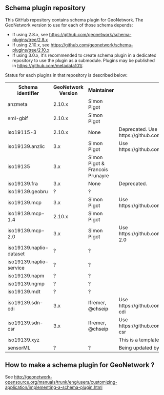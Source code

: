 
## Schema plugin repository

This GitHub repository contains schema plugin for GeoNetwork.
The GeoNetwork version to use for each of those schema depends:

* If using 2.8.x, see https://github.com/geonetwork/schema-plugins/tree/2.8.x
* If using 2.10.x, see https://github.com/geonetwork/schema-plugins/tree/2.10.x
* If using 3.0.x, it's recommended to create schema plugin in a dedicated repository to use the plugin as a submodule. Plugins may be published in https://github.com/metadata101/.

Status for each plugins in that repository is described below:

<table>
 <tr>
  <th>Schema identifier</th>
  <th>GeoNetwork Version</th>
  <th>Maintainer</th>
  <th>Status</th>
 </tr>
 <tr>
  <td>anzmeta</td>
  <td>2.10.x</td>
  <td>Simon Pigot</td>
  <td></td>
 </tr>
 <tr>
  <td>eml-gbif</td>
  <td>2.10.x</td>
  <td>Simon Pigot</td>
  <td></td>
 </tr>
 <tr>
  <td>iso19115-3</td>
  <td>2.10.x</td>
  <td>None</td>
  <td>Deprecated. Use https://github.com/metadata101/iso19115-3.</td>
 </tr>
 <tr>
  <td>iso19139.anzlic</td>
  <td>3.x</td>
  <td>Simon Pigot</td>
  <td>Use https://github.com/metadata101/iso19139.anzlic</td>
 </tr>
 <tr>
  <td>iso19135</td>
  <td>3.x</td>
  <td>Simon Pigot & Francois Prunayre</td>
  <td></td>
 </tr>
 <tr>
  <td>iso19139.fra</td>
  <td>3.x</td>
  <td>None</td>
  <td>Deprecated.</td>
 </tr>
 <tr>
  <td>iso19139.geobru</td>
  <td>?</td>
  <td>?</td>
  <td></td>
 </tr>
 <tr>
  <td>iso19139.mcp</td>
  <td>3.x</td>
  <td>Simon Pigot</td>
  <td>Use https://github.com/metadata101/iso19139.mcp</td>
 </tr>
 <tr>
  <td>iso19139.mcp-1.4</td>
  <td>2.10.x</td>
  <td>Simon Pigot</td>
  <td></td>
 </tr>
 <tr>
  <td>iso19139.mcp-2.0</td>
  <td>3.x</td>
  <td>Simon Pigot</td>
  <td>Use https://github.com/metadata101/iso19139.mcp-2.0</td>
 </tr>
 <tr>
  <td>iso19139.naplio-dataset</td>
  <td>?</td>
  <td>?</td>
  <td></td>
 </tr>
 <tr>
  <td>iso19139.naplio-service</td>
  <td>?</td>
  <td>?</td>
  <td></td>
 </tr><tr>
  <td>iso19139.napm</td>
  <td>?</td>
  <td>?</td>
  <td></td>
 </tr><tr>
  <td>iso19139.ngmp</td>
  <td>?</td>
  <td>?</td>
  <td></td>
 </tr><tr>
  <td>iso19139.mdt</td>
  <td>?</td>
  <td>?</td>
  <td></td>
 </tr><tr>
  <td>iso19139.sdn-cdi</td>
  <td>3.x</td>
  <td>Ifremer, @chseip</td>
  <td>Use https://github.com/metadata101/iso19139.sdn-cdi</td>
 </tr><tr>
  <td>iso19139.sdn-csr</td>
  <td>3.x</td>
  <td>Ifremer, @chseip</td>
  <td>Use https://github.com/metadata101/iso19139.sdn-csr</td>
 </tr><tr>
  <td>iso19139.xyz</td>
  <td></td>
  <td></td>
  <td>This is a template to start with</td>
 </tr><tr>
  <td>sensorML</td>
  <td>?</td>
  <td>?</td>
  <td>Being updated by @delawen to 3.x</td>
 </tr>
</table> 


## How to make a schema plugin for GeoNetwork ?

See http://geonetwork-opensource.org/manuals/trunk/eng/users/customizing-application/implementing-a-schema-plugin.html

